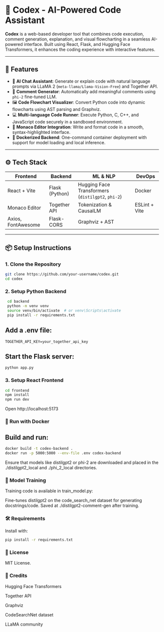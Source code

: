 # 🧠 Codex - AI-Powered Code Assistant

**Codex** is a web-based developer tool that combines code execution, comment generation, explanation, and visual flowcharting in a seamless AI-powered interface. Built using React, Flask, and Hugging Face Transformers, it enhances the coding experience with interactive features.

---

## 🚀 Features

- 🧠 **AI Chat Assistant**: Generate or explain code with natural language prompts via LLaMA 2 (`meta-llama/Llama-Vision-Free`) and Together API.
- 💬 **Comment Generator**: Automatically add meaningful comments using `phi-2` fine-tuned LLM.
- 🖼️ **Code Flowchart Visualizer**: Convert Python code into dynamic flowcharts using AST parsing and Graphviz.
- 💻 **Multi-language Code Runner**: Execute Python, C, C++, and JavaScript code securely in a sandboxed environment.
- 🎨 **Monaco Editor Integration**: Write and format code in a smooth, syntax-highlighted interface.
- 🐳 **Dockerized Backend**: One-command container deployment with support for model loading and local inference.

---

## ⚙️ Tech Stack

| Frontend          | Backend           | ML & NLP              | DevOps            |
|-------------------|-------------------|------------------------|-------------------|
| React + Vite      | Flask (Python)    | Hugging Face Transformers (`distilgpt2`, `phi-2`) | Docker            |
| Monaco Editor     | Together API      | Tokenization & CausalLM | ESLint + Vite     |
| Axios, FontAwesome| Flask-CORS        | Graphviz + AST         |                   |

---

## 📦 Setup Instructions

### 1. Clone the Repository

```bash
git clone https://github.com/your-username/codex.git
cd codex
```
### 2. Setup Python Backend
   ```bash
    cd backend
    python -m venv venv
    source venv/bin/activate  # or venv\Scripts\activate
    pip install -r requirements.txt
```
## Add a .env file:

```env
TOGETHER_API_KEY=your_together_api_key
```
## Start the Flask server:
```bash
python app.py
```
### 3. Setup React Frontend
```bash
cd frontend
npm install
npm run dev
```
Open http://localhost:5173

### 🐳 Run with Docker
## Build and run:

```bash
docker build -t codex-backend .
docker run -p 5000:5000 --env-file .env codex-backend
```
Ensure that models like distilgpt2 or phi-2 are downloaded and placed in the ./distilgpt2_local and ./phi_2_local directories.

### 🧠 Model Training
Training code is available in train_model.py:

Fine-tunes distilgpt2 on the code_search_net dataset for generating docstrings/code.
Saved at ./distilgpt2-comment-gen after training.

### 🛠 Requirements

Install with:

```bash
pip install -r requirements.txt
```

### 📜 License
MIT License.

### 🙌 Credits
Hugging Face Transformers

Together API

Graphviz

CodeSearchNet dataset

LLaMA community
